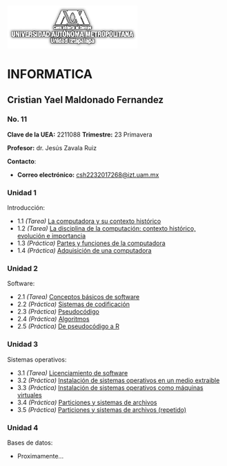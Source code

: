 <img src="Imagenes/UAMI2.png" alt="UAM Iztapalapa" width="60%"/>

# INFORMATICA
## Cristian Yael Maldonado Fernandez
### No. 11

**Clave de la UEA:** 2211088
**Trimestre:** 23 Primavera

**Profesor:** dr. Jesús Zavala Ruiz

**Contacto**:
- **Correo electrónico:** [csh2232017268@izt.uam.mx](mailto:csh2232017268@izt.uam.mx)

### Unidad 1
Introducción:
- 1.1 *(Tarea)* [La computadora y su contexto histórico](Practica1.md)
- 1.2 *(Tarea)* [La disciplina de la computación: contexto histórico, evolución e importancia](Practica2.md)
- 1.3 *(Práctica)* [Partes y funciones de la computadora](Practica3.md)
- 1.4 *(Práctica)* [Adquisición de una computadora](Practica4.md)

### Unidad 2
Software:
- 2.1 *(Tarea)* [Conceptos básicos de software](Practica5.md)
- 2.2 *(Práctica)* [Sistemas de codificación](Practica6.md)
- 2.3 *(Práctica)* [Pseudocódigo](Practica7.md)
- 2.4 *(Práctica)* [Algoritmos](Practica8.md)
- 2.5 *(Práctica)* [De pseudocódigo a R](Practica9.md)

### Unidad 3
Sistemas operativos:
- 3.1 *(Tarea)* [Licenciamiento de software](Practica10.md)
- 3.2 *(Práctica)* [Instalación de sistemas operativos en un medio extraible](Practica11.md)
- 3.3 *(Práctica)* [Instalación de sistemas operativos como máquinas virtuales](Practica12.md)
- 3.4 *(Práctica)* [Particiones y sistemas de archivos](Practica13.md)
- 3.5 *(Práctica)* [Particiones y sistemas de archivos (repetido)](Practica14.md)

### Unidad 4
Bases de datos:
- Proximamente...
